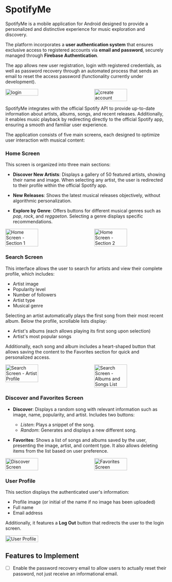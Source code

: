 # SpotifyMe

SpotifyMe is a mobile application for Android designed to provide a personalized and distinctive experience for music exploration and discovery.

The platform incorporates a **user authentication system** that ensures exclusive access to registered accounts via **email and password**, securely managed through **Firebase Authentication**.

The app allows new user registration, login with registered credentials, as well as password recovery through an automated process that sends an email to reset the access password (functionality currently under development).

<div style="display: flex; justify-content: space-between;">
    <img src="https://github.com/Alejandraglezjaime/SpotifyMe/blob/main/assetsReadme/login.jpg?raw=true" alt="login" style="width: 45%;">
    <img src="https://github.com/Alejandraglezjaime/SpotifyMe/blob/main/assetsReadme/crearCuenta.jpg?raw=true" alt="create account" style="width: 45%;">
</div>

SpotifyMe integrates with the official Spotify API to provide up-to-date information about artists, albums, songs, and recent releases. Additionally, it enables music playback by redirecting directly to the official Spotify app, ensuring a smooth and familiar user experience.

The application consists of five main screens, each designed to optimize user interaction with musical content:

### Home Screen

This screen is organized into three main sections:

* **Discover New Artists**: Displays a gallery of 50 featured artists, showing their name and image. When selecting any artist, the user is redirected to their profile within the official Spotify app.

* **New Releases**: Shows the latest musical releases objectively, without algorithmic personalization.

* **Explore by Genre**: Offers buttons for different musical genres such as *pop*, *rock*, and *reggaeton*. Selecting a genre displays specific recommendations.

<div style="display: flex; justify-content: space-between;">
    <img src="https://github.com/Alejandraglezjaime/SpotifyMe/blob/main/assetsReadme/inicio1.jpg?raw=true" alt="Home Screen - Section 1" style="width: 45%;">
    <img src="https://github.com/Alejandraglezjaime/SpotifyMe/blob/main/assetsReadme/inicio2.jpg?raw=true" alt="Home Screen - Section 2" style="width: 45%;">
</div>

### Search Screen

This interface allows the user to search for artists and view their complete profile, which includes:

* Artist image
* Popularity level
* Number of followers
* Artist type
* Musical genre

Selecting an artist automatically plays the first song from their most recent album. Below the profile, scrollable lists display:

* Artist's albums (each allows playing its first song upon selection)
* Artist's most popular songs

Additionally, each song and album includes a heart-shaped button that allows saving the content to the Favorites section for quick and personalized access.

<div style="display: flex; justify-content: space-between;">
    <img src="https://github.com/Alejandraglezjaime/SpotifyMe/blob/main/assetsReadme/buscador1.jpg?raw=true" alt="Search Screen - Artist Profile" style="width: 45%;">
    <img src="https://github.com/Alejandraglezjaime/SpotifyMe/blob/main/assetsReadme/buscador2.jpg?raw=true" alt="Search Screen - Albums and Songs List" style="width: 45%;">
</div>

### Discover and Favorites Screen

* **Discover**: Displays a random song with relevant information such as image, name, popularity, and artist. Includes two buttons:

  * *Listen*: Plays a snippet of the song.
  * *Random*: Generates and displays a new different song.

* **Favorites**: Shows a list of songs and albums saved by the user, presenting the image, artist, and content type. It also allows deleting items from the list based on user preference.

<div style="display: flex; justify-content: space-between;">
    <img src="https://github.com/Alejandraglezjaime/SpotifyMe/blob/main/assetsReadme/descubre.jpg?raw=true" alt="Discover Screen" style="width: 45%;">
    <img src="https://github.com/Alejandraglezjaime/SpotifyMe/blob/main/assetsReadme/fav.jpg?raw=true" alt="Favorites Screen" style="width: 45%;">
</div>

### User Profile

This section displays the authenticated user's information:

* Profile image (or initial of the name if no image has been uploaded)
* Full name
* Email address

Additionally, it features a **Log Out** button that redirects the user to the login screen.

<div style="display: flex; justify-content: space-between;">
    <img src="https://github.com/Alejandraglezjaime/SpotifyMe/blob/main/assetsReadme/perfil.jpg?raw=true" alt="User Profile" style="width: 45%;">
</div>

## Features to Implement

- [  ] Enable the password recovery email to allow users to actually reset their password, not just receive an informational email.

